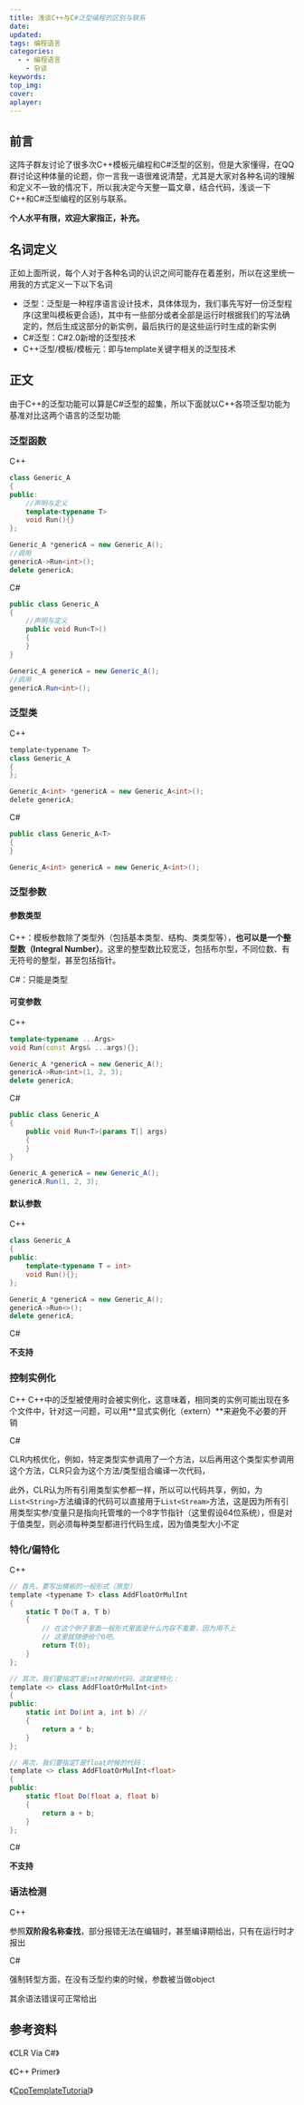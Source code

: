 ```yaml
---
title: 浅谈C++与C#泛型编程的区别与联系
date:
updated:
tags: 编程语言
categories:
  - - 编程语言
    - 杂谈
keywords:
top_img:
cover:
aplayer:
---
```

<meta name="referrer" content="no-referrer" />

## 前言

这阵子群友讨论了很多次C++模板元编程和C#泛型的区别，但是大家懂得，在QQ群讨论这种体量的论题，你一言我一语很难说清楚，尤其是大家对各种名词的理解和定义不一致的情况下，所以我决定今天整一篇文章，结合代码，浅谈一下C++和C#泛型编程的区别与联系。

**个人水平有限，欢迎大家指正，补充。**

## 名词定义

正如上面所说，每个人对于各种名词的认识之间可能存在着差别，所以在这里统一用我的方式定义一下以下名词

- 泛型：泛型是一种程序语言设计技术，具体体现为，我们事先写好一份泛型程序(这里叫模板更合适)，其中有一些部分或者全部是运行时根据我们的写法确定的，然后生成这部分的新实例，最后执行的是这些运行时生成的新实例
- C#泛型：C#2.0新增的泛型技术
- C++泛型/模板/模板元：即与template关键字相关的泛型技术

## 正文

由于C++的泛型功能可以算是C#泛型的超集，所以下面就以C++各项泛型功能为基准对比这两个语言的泛型功能

### 泛型函数

C++

```cpp
class Generic_A
{
public:
    //声明与定义
    template<typename T>
    void Run(){}
};

Generic_A *genericA = new Generic_A();
//调用
genericA->Run<int>();
delete genericA;
```

C#

```cs
public class Generic_A
{
    //声明与定义
    public void Run<T>()
    {
    }
}

Generic_A genericA = new Generic_A();
//调用
genericA.Run<int>();
```

### 泛型类

C++

```cs
template<typename T>
class Generic_A
{
};

Generic_A<int> *genericA = new Generic_A<int>();
delete genericA;
```

C#

```cs
public class Generic_A<T>
{
}

Generic_A<int> genericA = new Generic_A<int>();
```

### 泛型参数

#### 参数类型

C++：模板参数除了类型外（包括基本类型、结构、类类型等），**也可以是一个整型数（Integral Number）**。这里的整型数比较宽泛，包括布尔型，不同位数、有无符号的整型，甚至包括指针。

C#：只能是类型

#### 可变参数

C++

```cpp
template<typename ...Args>
void Run(const Args& ...args){};

Generic_A *genericA = new Generic_A();
genericA->Run<int>(1, 2, 3);
delete genericA;
```

C#

```cs
public class Generic_A
{
    public void Run<T>(params T[] args)
    {
    }
}

Generic_A genericA = new Generic_A();
genericA.Run(1, 2, 3);
```

#### 默认参数

C++

```cpp
class Generic_A
{
public:
    template<typename T = int>
    void Run(){};
};

Generic_A *genericA = new Generic_A();
genericA->Run<>();
delete genericA;
```

C#

**不支持**

### 控制实例化

C++
C++中的泛型被使用时会被实例化，这意味着，相同类的实例可能出现在多个文件中，针对这一问题，可以用**显式实例化（extern）**来避免不必要的开销

C#

CLR内核优化，例如，特定类型实参调用了一个方法，以后再用这个类型实参调用这个方法，CLR只会为这个方法/类型组合编译一次代码，

此外，CLR认为所有引用类型实参都一样，所以可以代码共享，例如，为`List<String>`方法编译的代码可以直接用于`List<Stream>`方法，这是因为所有引用类型实参/变量只是指向托管堆的一个8字节指针（这里假设64位系统），但是对于值类型，则必须每种类型都进行代码生成，因为值类型大小不定

### 特化/偏特化

C++

```cs
// 首先，要写出模板的一般形式（原型）
template <typename T> class AddFloatOrMulInt
{
    static T Do(T a, T b)
    {
        // 在这个例子里面一般形式里面是什么内容不重要，因为用不上
        // 这里就随便给个0吧。
        return T(0);
    }
};

// 其次，我们要指定T是int时候的代码，这就是特化：
template <> class AddFloatOrMulInt<int>
{
public:
    static int Do(int a, int b) // 
    {
        return a * b;
    }
};

// 再次，我们要指定T是float时候的代码：
template <> class AddFloatOrMulInt<float>
{
public:
    static float Do(float a, float b)
    {
        return a + b;
    }
};
```

C#

**不支持**

### 语法检测

C++

参照**双阶段名称查找**，部分报错无法在编辑时，甚至编译期给出，只有在运行时才报出

C#

强制转型方面，在没有泛型约束的时候，参数被当做object

其余语法错误可正常给出

## 参考资料

《CLR Via C#》

《C++ Primer》

《[CppTemplateTutorial](https://github.com/wuye9036/CppTemplateTutorial)》
